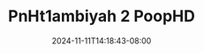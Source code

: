 --- 
title: "PnHt1ambiyah 2  PoopHD"
description: "download  video bokep PnHt1ambiyah 2  PoopHD durasi panjang   baru"
date: 2024-11-11T14:18:43-08:00
file_code: "nlwyefflqf5f"
draft: false
cover: "00m39vpiul39x9h4.jpg"
tags: ["PoopHD", "bokep-indo", "bokep-viral", "bokep-ig"]
length: 295
fld_id: "1483132"
foldername: "Ambiyah update"
categories: ["Ambiyah update"]
views: 0
---